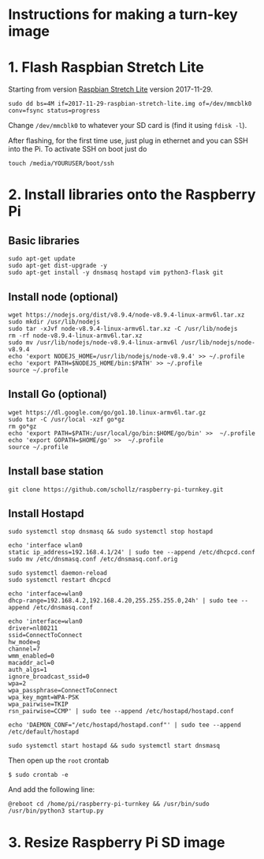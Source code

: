 # Instructions for making a turn-key image

# 1. Flash Raspbian Stretch Lite

Starting from version [Raspbian Stretch Lite](https://www.raspberrypi.org/downloads/raspbian/) version 2017-11-29.

```
sudo dd bs=4M if=2017-11-29-raspbian-stretch-lite.img of=/dev/mmcblk0 conv=fsync status=progress
```

Change `/dev/mmcblk0` to whatever your SD card is (find it using `fdisk -l`).

After flashing, for the first time use, just plug in ethernet and you can SSH into the Pi. To activate SSH on boot just do

```
touch /media/YOURUSER/boot/ssh
```

# 2. Install libraries onto the Raspberry Pi

## Basic libraries

```
sudo apt-get update
sudo apt-get dist-upgrade -y
sudo apt-get install -y dnsmasq hostapd vim python3-flask git
```

## Install node (optional)

```
wget https://nodejs.org/dist/v8.9.4/node-v8.9.4-linux-armv6l.tar.xz
sudo mkdir /usr/lib/nodejs
sudo tar -xJvf node-v8.9.4-linux-armv6l.tar.xz -C /usr/lib/nodejs 
rm -rf node-v8.9.4-linux-armv6l.tar.xz
sudo mv /usr/lib/nodejs/node-v8.9.4-linux-armv6l /usr/lib/nodejs/node-v8.9.4
echo 'export NODEJS_HOME=/usr/lib/nodejs/node-v8.9.4' >> ~/.profile
echo 'export PATH=$NODEJS_HOME/bin:$PATH' >> ~/.profile
source ~/.profile
```

## Install Go (optional)

```
wget https://dl.google.com/go/go1.10.linux-armv6l.tar.gz
sudo tar -C /usr/local -xzf go*gz
rm go*gz
echo 'export PATH=$PATH:/usr/local/go/bin:$HOME/go/bin' >>  ~/.profile
echo 'export GOPATH=$HOME/go' >>  ~/.profile
source ~/.profile
```

## Install base station

```
git clone https://github.com/schollz/raspberry-pi-turnkey.git
```

## Install Hostapd

```
sudo systemctl stop dnsmasq && sudo systemctl stop hostapd

echo 'interface wlan0
static ip_address=192.168.4.1/24' | sudo tee --append /etc/dhcpcd.conf
sudo mv /etc/dnsmasq.conf /etc/dnsmasq.conf.orig  

sudo systemctl daemon-reload
sudo systemctl restart dhcpcd

echo 'interface=wlan0
dhcp-range=192.168.4.2,192.168.4.20,255.255.255.0,24h' | sudo tee --append /etc/dnsmasq.conf

echo 'interface=wlan0
driver=nl80211
ssid=ConnectToConnect
hw_mode=g
channel=7
wmm_enabled=0
macaddr_acl=0
auth_algs=1
ignore_broadcast_ssid=0
wpa=2
wpa_passphrase=ConnectToConnect
wpa_key_mgmt=WPA-PSK
wpa_pairwise=TKIP
rsn_pairwise=CCMP' | sudo tee --append /etc/hostapd/hostapd.conf

echo 'DAEMON_CONF="/etc/hostapd/hostapd.conf"' | sudo tee --append /etc/default/hostapd

sudo systemctl start hostapd && sudo systemctl start dnsmasq
```

Then open up the `root` crontab

```
$ sudo crontab -e
```

And add the following line:

```
@reboot cd /home/pi/raspberry-pi-turnkey && /usr/bin/sudo /usr/bin/python3 startup.py
```


# 3. Resize Raspberry Pi SD image

